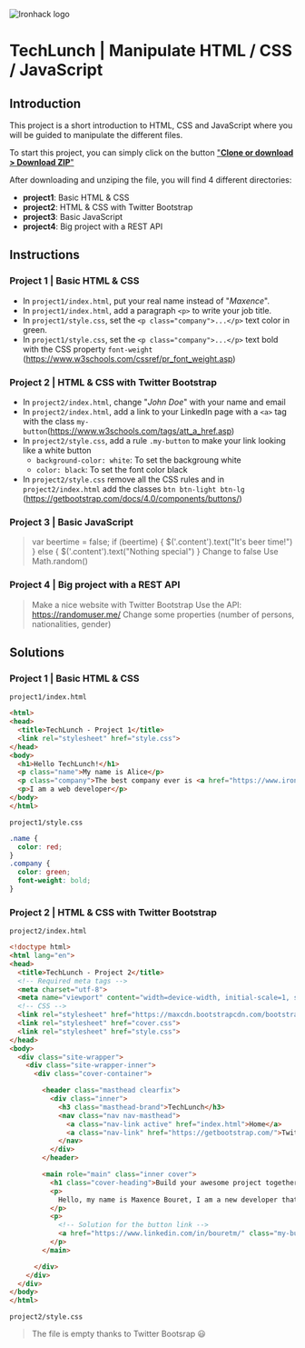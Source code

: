 ![Ironhack logo](https://i.imgur.com/1QgrNNw.png)

# TechLunch | Manipulate HTML / CSS / JavaScript 

## Introduction

This project is a short introduction to HTML, CSS and JavaScript where you will be guided to manipulate the different files.

To start this project, you can simply click on the button ["**Clone or download > Download ZIP**"](https://github.com/ta-web-paris/techlunch-learn-html-css-javascript/archive/master.zip)

After downloading and unziping the file, you will find 4 different directories:
- **project1**: Basic HTML & CSS
- **project2**: HTML & CSS with Twitter Bootstrap
- **project3**: Basic JavaScript
- **project4**: Big project with a REST API

<!-- You will find the solution inside the branch `solution` by clicking on  ["**Branch: master > solution**"](https://github.com/ta-web-paris/techlunch-learn-html-css-javascript/tree/solution). But before that, let's dive into the code 😃  -->


## Instructions

### Project 1 | Basic HTML & CSS

- In `project1/index.html`, put your real name instead of "_Maxence_".
- In `project1/index.html`, add a paragraph `<p>` to write your job title.
- In `project1/style.css`, set the `<p class="company">...</p>` text color in green.
- In `project1/style.css`, set the `<p class="company">...</p>` text bold with the CSS property `font-weight` (https://www.w3schools.com/cssref/pr_font_weight.asp)

### Project 2 | HTML & CSS with Twitter Bootstrap

- In `project2/index.html`, change "_John Doe_" with your name and email
- In `project2/index.html`, add a link to your LinkedIn page with a `<a>` tag with the class `my-button`(https://www.w3schools.com/tags/att_a_href.asp)
- In `project2/style.css`, add a rule `.my-button` to make your link looking like a white button
  - `background-color: white`: To set the backgroung white
  - `color: black`: To set the font color black
- In `project2/style.css` remove all the CSS rules and in `project2/index.html` add the classes `btn btn-light btn-lg` (https://getbootstrap.com/docs/4.0/components/buttons/)

### Project 3 | Basic JavaScript
> var beertime = false;
> if (beertime) { $('.content').text("It's beer time!") }
> else { $('.content').text("Nothing special") }
> Change to false
> Use Math.random()

### Project 4 | Big project with a REST API
> Make a nice website with Twitter Bootstrap
> Use the API: https://randomuser.me/ 
> Change some properties (number of persons, nationalities, gender)

## Solutions

### Project 1 | Basic HTML & CSS

`project1/index.html`
```html
<html>
<head>
  <title>TechLunch - Project 1</title>
  <link rel="stylesheet" href="style.css">
</head>
<body>
  <h1>Hello TechLunch!</h1>
  <p class="name">My name is Alice</p>
  <p class="company">The best company ever is <a href="https://www.ironhack.com">Ironhack</a></p>
  <p>I am a web developer</p>
</body>
</html>
```

`project1/style.css`
```css
.name {
  color: red;
}
.company {
  color: green;
  font-weight: bold;
}
```

### Project 2 | HTML & CSS with Twitter Bootstrap
`project2/index.html`
```html
<!doctype html>
<html lang="en">
<head>
  <title>TechLunch - Project 2</title>
  <!-- Required meta tags -->
  <meta charset="utf-8">
  <meta name="viewport" content="width=device-width, initial-scale=1, shrink-to-fit=no">
  <!-- CSS -->
  <link rel="stylesheet" href="https://maxcdn.bootstrapcdn.com/bootstrap/4.0.0-beta.2/css/bootstrap.min.css" integrity="sha384-PsH8R72JQ3SOdhVi3uxftmaW6Vc51MKb0q5P2rRUpPvrszuE4W1povHYgTpBfshb" crossorigin="anonymous">
  <link rel="stylesheet" href="cover.css">
  <link rel="stylesheet" href="style.css">
</head>
<body>
  <div class="site-wrapper">
    <div class="site-wrapper-inner">
      <div class="cover-container">

        <header class="masthead clearfix">
          <div class="inner">
            <h3 class="masthead-brand">TechLunch</h3>
            <nav class="nav nav-masthead">
              <a class="nav-link active" href="index.html">Home</a>
              <a class="nav-link" href="https://getbootstrap.com/">Twitter Bootstrap</a>
            </nav>
          </div>
        </header>

        <main role="main" class="inner cover">
          <h1 class="cover-heading">Build your awesome project together</h1>
          <p>
            Hello, my name is Maxence Bouret, I am a new developer that code projects using HTML, CSS and Twitter Bootstrap. If you are interested by my skill, feel free to send me an email at <u>maxence@ironhack.com</u>
          </p>
          <p>
            <!-- Solution for the button link -->
            <a href="https://www.linkedin.com/in/bouretm/" class="my-button btn btn-light btn-lg">Learn more about myself on LinkedIn</a>
          </p>
        </main>

      </div>
    </div>
  </div>
</body>
</html>
```

`project2/style.css`
> The file is empty thanks to Twitter Bootsrap 😃